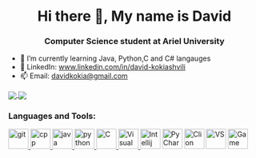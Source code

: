 <h1 align="center">Hi there 👋, My name is David</h1>
<h3 align="center">Computer Science student at Ariel University</h3>

- 🌱 I’m currently learning Java, Python,C and C# langauges
- 💬 LinkedIn: www.linkedin.com/in/david-kokiashvili
- 📫 Email: davidkokia@gmail.com

<a href="https://github.com/anuraghazra/github-readme-stats">
  <img align="center" src="https://github-readme-stats.vercel.app/api/top-langs/?username=DKO0506&theme=gruvbox&layout=compact" />
</a>
<a href="https://github.com/anuraghazra/convoychat">
  <img align="center" src="https://github-readme-stats.vercel.app/api?username=DKO0506&show_icons=true&theme=gruvbox&layout=compact&line_height=20" />
</a>

<h3 align="left">Languages and Tools:</h3>
<p align="left"> 
<a href="https://git-scm.com/" target="git"> <img src="https://www.vectorlogo.zone/logos/git-scm/git-scm-icon.svg" alt="git" width="40" height="40"/>  </a>
<a href="https://isocpp.org/"  target="cpp"> <img src="https://raw.githubusercontent.com/isocpp/logos/master/cpp_logo.png" alt="cpp" width="40" height="40"/> </a>
<a href="https://www.java.com" target="Java"> <img src="https://github.com/tomchen/stack-icons/blob/master/logos/java.svg" alt="java" width="40" height="40"/>  </a>  
<a href="https://www.python.org" target="Python"> <img src="https://github.com/tomchen/stack-icons/blob/master/logos/python.svg" alt="python" width="40" height="40"/>  </a>
<a href="https://en.wikipedia.org/wiki/C_(programming_language)" title="C"> <img src="https://github.com/tomchen/stack-icons/blob/master/logos/c.svg" alt="C" width="40" height="40"/>  </a>  
<a href="https://code.visualstudio.com/" title="Visual Studio Code"> <img src="https://github.com/tomchen/stack-icons/blob/master/logos/visual-studio-code.svg" alt="Visual Studio Code" width="40" height="40"/>  </a>  
<a href="https://www.jetbrains.com/idea/" title="Intellij IDEA"> <img src="https://github.com/tomchen/stack-icons/blob/master/logos/intellij-idea.svg" alt="Intellij IDEA" width="40" height="40"/></a>  
<a href="https://www.jetbrains.com/pycharm/" title="PyCharm"> <img src="https://github.com/tomchen/stack-icons/blob/master/logos/pycharm.svg" alt="PyCharm" width="40" height="40"/></a>
<a href="https://www.jetbrains.com/clion/" title="Clion"> <img src="https://www.anyware.co.il/Uploads/2020/11/clion_logo_600%20(1).png" alt="Clion" width="40" height="40"/></a>
<a href="https://visualstudio.microsoft.com/" title="VS"> <img src="https://upload.wikimedia.org/wikipedia/commons/c/cd/Visual_Studio_2017_Logo.svg" alt="VS" width="40" height="40"/></a>
<a href="https://unity.com/" title="Unity"> <img src="https://upload.wikimedia.org/wikipedia/commons/1/19/Unity_Technologies_logo.svg" alt="Game" width="40" height="40"/>  </a>
</p>

